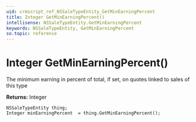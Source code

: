```yaml
---
uid: crmscript_ref_NSSaleTypeEntity_GetMinEarningPercent
title: Integer GetMinEarningPercent()
intellisense: NSSaleTypeEntity.GetMinEarningPercent
keywords: NSSaleTypeEntity, GetMinEarningPercent
so.topic: reference
---
```


# Integer GetMinEarningPercent()

The minimum earning in percent of total, if set, on quotes linked to sales of this type

**Returns:** Integer

```crmscript
NSSaleTypeEntity thing;
Integer minEarningPercent  = thing.GetMinEarningPercent();
```

